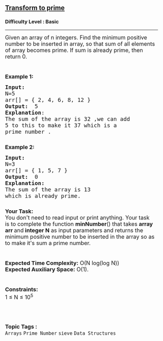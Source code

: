 <h2><a href="https://practice.geeksforgeeks.org/problems/transform-to-prime4635/1?page=4&difficulty[]=-1&category[]=Arrays&sortBy=submissions">Transform to prime</a></h2><h3>Difficulty Level : Basic</h3><hr><div class="problems_problem_content__Xm_eO"><p><span style="font-size:18px">Given an array of n integers. Find the minimum positive number to be inserted in array, so that sum of all elements of array becomes prime. If sum is already prime, then return 0.</span></p>

<p>&nbsp;</p>

<p><span style="font-size:18px"><strong>Example 1:</strong></span></p>

<pre><span style="font-size:18px"><strong>Input:</strong>
N=5
arr[] = { 2, 4, 6, 8, 12 }
<strong>Output:</strong>  5
<strong>Explanation</strong>: 
The sum of the array is 32 ,we can add
5 to this to make it 37 which is a
prime number .</span>

</pre>

<p><span style="font-size:18px"><strong>Example 2:</strong></span></p>

<pre><span style="font-size:18px"><strong>Input:
</strong>N=3
arr[] = { 1, 5, 7 }
<strong>Output:</strong>  0 
<strong>Explanation:</strong> 
The sum of the array is 13 
which is already prime. </span>

</pre>

<p><span style="font-size:18px"><strong>Your Task:</strong><br>
You don't need to read input or print anything.&nbsp;Your task is&nbsp;to complete the function <strong>minNumber</strong>() that takes <strong>array arr&nbsp;</strong>and<strong> integer N</strong> as input&nbsp;parameters and returns the minimum positive number to be inserted in the array so as to make it's sum a prime number.</span></p>

<p>&nbsp;</p>

<p><span style="font-size:18px"><strong>Expected Time Complexity:</strong> O(N log(log N))<br>
<strong>Expected Auxiliary Space:</strong> O(1).</span></p>

<p>&nbsp;</p>

<p><span style="font-size:18px"><strong>Constraints:</strong><br>
1 ≤ N ≤ 10<sup>5</sup></span></p>

<p>&nbsp;</p>
</div><br><p><span style=font-size:18px><strong>Topic Tags : </strong><br><code>Arrays</code>&nbsp;<code>Prime Number</code>&nbsp;<code>sieve</code>&nbsp;<code>Data Structures</code>&nbsp;